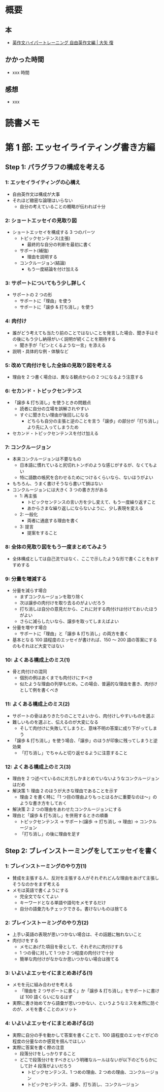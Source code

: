 # 概要

## 本

- [英作文ハイパートレーニング 自由英作文編 | 大矢 復](https://amzn.to/2WPNYxR)

## かかった時間

- xxx 時間

## 感想

- xxx

# 読書メモ

# 第 1 部: エッセイライティング書き方編

## Step 1: パラグラフの構成を考える

### 1: エッセイライティングの心構え

- 自由英作文は構成が大事
- それほど緻密な論理はいらない
  - 自分の考えていることの概略が伝われば十分

### 2: ショートエッセイの見取り図

- ショートエッセイを構成する 3 つのパーツ
  - トピックセンテンス(主張)
    - 最終的な自分の判断を最初に書く
  - サポート(補強)
    - 理由を説明する
  - コンクルージョン(結論)
    - もう一度結論を付け加える

### 3: サポートについてもう少し詳しく

- サポートの 2 つの形
  - サポートに「理由」を使う
  - サポートに「譲歩 & 打ち消し」を使う

### 4: 肉付け

- 誰がどう考えても当たり前のことではないことを発言した場合、聞き手はその後にもう少し納得がいく説明が続くことを期待する
  - 聞き手が「ピンとくるような一言」を添える
- 説明・具体的な例・体験など

### 5: 改めて肉付けをした全体の見取り図を考える

- 理由を 2 つ書く場合は、異なる観点からの 2 つになるよう注意する

### 6: セカンド・トピックセンテンス

- 「譲歩 & 打ち消し」を使うときの問題点
  - 読者に自分の立場を誤解されやすい
  - すぐに聞きたい理由が後回しになる
    - どちらも自分の主張と逆のことを言う「譲歩」の部分が「打ち消し」より先に入ってしまうため
- セカンド・トピックセンテンスを付け加える

### 7: コンクルージョン

- 本来コンクルージョンは不要なもの
  - 日本語に慣れていると尻切れトンボのような感じがするが、なくてもよい
  - 特に語数の帳尻を合わせるためにつけるくらいなら、ないほうがよい
- もちろん、うまく書けそうなら書いて損はない
- コンクルージョンには大きく 3 つの書き方がある
  - 1: 再主張
    - トピックセンテンスの言い方を少し変えて、もう一度繰り返すこと
    - あからさまな繰り返しにならないように、少し表現を変える
  - 2: 一般化
    - 両者に通底する理由を書く
  - 3: 提言
    - 提案をすること

### 8: 全体の見取り図をもう一度まとめてみよう

- 全体構成としては自己流ではなく、ここで示したような形で書くことをおすすめする

### 9: 分量を増減する

- 分量を減らす場合
  - まずコンクルージョンを取り除く
  - 次は譲歩の肉付けを取り去るのがよいだろう
  - 打ち消しは自分の意見だから、これに対する肉付けは付けておいたほうがよい
  - さらに減らしたいなら、譲歩を取ってしまえばよい
- 分量を増やす場合
  - サポートに「理由」と「譲歩 & 打ち消し」の両方を書く
- 基本となる 100 語程度のエッセイが書ければ、150 〜 200 語の答案にするのもそれほど大変ではない

### 10: よくある構成上のミス(1)

- 骨と肉付けの混同
  - 個別の例はあくまでも肉付けにすべき
  - 似たような理由の列挙もだめ。この場合、普遍的な理由を書き、肉付けとして例を書くべき

### 11: よくある構成上のミス(2)

- サポートの骨はありきたりのことでよいから、肉付けしやすいものを選ぶ
- 難しいものを選ぶと、伝えるのが大変になる
  - そして肉付けに失敗してしまうと、意味不明の答案に成り下がってしまう
- 「譲歩 & 打ち消し」を使う場合、「譲歩」のほうが印象に残ってしまうと逆効果
  - 「打ち消し」でちゃんと切り返せるように注意すること

### 12: よくある構成上のミス(3)

- 理由を 2 つ述べているのに片方しかまとめていないようなコンクルージョンはだめ
- 解決策 1: 理由 2 のほうが大きな理由であることを示す
  - 理由 2 を書く時に「1 つ目の理由よりもっとはるかに重要なのは〜」のような書き方をしておく
- 解決策 2: 2 つの理由をあわせたコンクルージョンにする
- 理由と「譲歩 & 打ち消し」を併用するときの順番
  - トピックセンテンス → サポート(譲歩 → 打ち消し → 理由) → コンクルージョン
  - 「打ち消し」の後に理由を足す

## Step 2: ブレインストーミングをしてエッセイを書く

### 1: ブレインストーミングのやり方(1)

- 賛成を主張する人、反対を主張する人がそれぞれどんな理由をあげて主張しそうなのかをまず考える
- メモは英語で書くようにする
  - 完全文でなくてよい
  - キーワードとなる単語や語句をメモするだけ
  - 自分の語彙力もチェックできる。書けないものは捨てる

### 2: ブレインストーミングのやり方(2)

- 上手い英語の表現が思いつかない場合は、その話題に触れないこと
- 肉付けをする
  - メモにあげた項目を骨として、それぞれに肉付けする
  - 1 つの骨に対して 1 つか 2 つ程度の肉付けで十分
  - 簡単な肉付けがなかなか思いつかない場合は捨てる

### 3: いよいよエッセイにまとめあげる(1)

- メモを元に組み合わせを考える
  - 「理由を 2 つサポートに書く」か「譲歩 & 打ち消し」をサポートに書けば 100 語くらいになるはず
- 実際に書き始めてから語彙が思いつかない、というようなミスを未然に防ぐのが、メモを書くことのメリット

### 4: いよいよエッセイにまとめあげる(2)

- 実際に自分の手を動かして答案を書くことで、100 語程度のエッセイがどの程度の分量なのか感覚を掴んでほしい
- 実際に答案を書く際の注意
  - 段落分けをしっかりすること
  - どこで段落分けをすべきという明確なルールはないが以下のどちらかにして計 4 段落がよいだろう
    - トピックセンテンス、1 つめの理由、2 つめの理由、コンクルージョン
    - トピックセンテンス、譲歩、打ち消し、コンクルージョン
